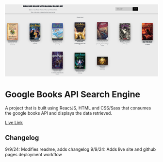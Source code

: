 ![](/docs/googlebooks.png)

# Google Books API Search Engine

A project that is built using ReactJS, HTML and CSS/Sass that consumes the google books API and displays the data retrieved.

<a href="https://revness.github.io/google_books/">Live Link</a>

## Changelog
9/9/24: Modifies readme, adds changelog
9/9/24: Adds live site and github pages deployment workflow